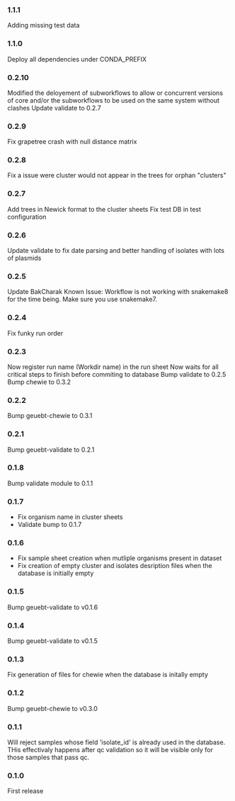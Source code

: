 ### 1.1.1

Adding missing test data

### 1.1.0

Deploy all dependencies under CONDA_PREFIX

### 0.2.10

Modified the deloyement of subworkflows to allow or concurrent versions of core and/or the subworkflows to be used on the same system without clashes
Update validate to 0.2.7

### 0.2.9

Fix grapetree crash with null distance matrix

### 0.2.8

Fix a issue were cluster would not appear in the trees for orphan "clusters"

### 0.2.7

Add trees in Newick format to the cluster sheets
Fix test DB in test configuration

### 0.2.6

Update validate to fix date parsing and better handling of isolates with lots of plasmids

### 0.2.5

Update BakCharak
Known Issue: Workflow is not working with snakemake8 for the time being. Make sure you use snakemake7.

### 0.2.4

Fix funky run order

### 0.2.3

Now register run name (Workdir name) in the run sheet
Now waits for all critical steps to finish before commiting to database
Bump validate to 0.2.5
Bump chewie to 0.3.2

### 0.2.2

Bump geuebt-chewie to 0.3.1

### 0.2.1

Bump geuebt-validate to 0.2.1

### 0.1.8

Bump validate module to 0.1.1

### 0.1.7

- Fix organism name in cluster sheets
- Validate bump to 0.1.7

### 0.1.6

- Fix sample sheet creation when mutliple organisms present in dataset
- Fix creation of empty cluster and isolates desription files when the database is initially empty

### 0.1.5

Bump geuebt-validate to v0.1.6

### 0.1.4

Bump geuebt-validate to v0.1.5

### 0.1.3

Fix generation of files for chewie when the database is initally empty

### 0.1.2

Bump geuebt-chewie to v0.3.0

### 0.1.1

Will reject samples whose field 'isolate_id' is already used in the database.
THis effectivaly happens after qc validation so it will be visible only for those
samples that pass qc.

### 0.1.0

First release
